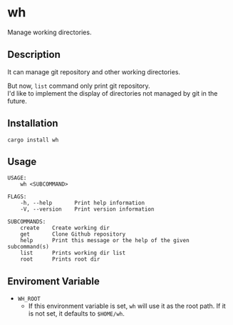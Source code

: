 # wh

Manage working directories.

## Description

It can manage git repository and other working directories.

But now, `list` command only print git repository.  
I'd like to implement the display of directories not managed by git in the future.

## Installation

```
cargo install wh
```

## Usage

```
USAGE:
    wh <SUBCOMMAND>

FLAGS:
    -h, --help       Print help information
    -V, --version    Print version information

SUBCOMMANDS:
    create    Create working dir
    get       Clone Github repository
    help      Print this message or the help of the given subcommand(s)
    list      Prints working dir list
    root      Prints root dir
```

## Enviroment Variable

- `WH_ROOT`
  - If this environment variable is set, `wh` will use it as the root path. If it is not set, it defaults to `$HOME/wh`.
